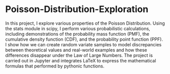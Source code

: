# Poisson-Distribution-Exploration

In this project, I explore various properties of the Poisson Distribution. Using the stats module in scipy, I perform various probabilistic calculations, including demonstrations of the probability mass function (PMF), the cumulative density function (CDF), and the probability point function (PPF). I show how we can create random variate samples to model discrepancies between theoretical values and real-world examples and how these differences disappear under the Law of Large Numbers. The project is carried out in Jupyter and integrates LaTeX to express the mathematical formulas that performed by pythonic functions.
